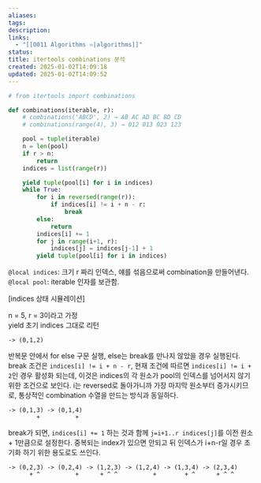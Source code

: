 ```yaml
---
aliases: 
tags: 
description: 
links:
  - "[[0011 Algorithms ♾️|algorithms]]"
status: 
title: itertools combinations 분석
created: 2025-01-02T14:09:18
updated: 2025-01-02T14:09:52
---
```


```python
# from itertools import combinations

def combinations(iterable, r):
    # combinations('ABCD', 2) → AB AC AD BC BD CD
    # combinations(range(4), 3) → 012 013 023 123

    pool = tuple(iterable)
    n = len(pool)
    if r > n:
        return
    indices = list(range(r))

    yield tuple(pool[i] for i in indices)
    while True:
        for i in reversed(range(r)):
            if indices[i] != i + n - r:
                break
        else:
            return
        indices[i] += 1
        for j in range(i+1, r):
            indices[j] = indices[j-1] + 1
        yield tuple(pool[i] for i in indices)
```

`@local indices`: 크기 r 짜리 인덱스, 얘를 섞음으로써 combination을 만들어낸다.  
`@local pool`: iterable 인자를 보관함.

[indices 상태 시뮬레이션]

n = 5, r = 3이라고 가정  
yield 초기 indices 그대로 리턴 

```
-> (0,1,2)
```

반복문 안에서 for else 구문 실행, else는 break를 만나지 않았을 경우 실행된다.  
break 조건은 `indices[i] != i + n - r`, 현재 조건에 따르면 `indices[i] != i + 2`인 경우 활성화 되는데, 이것은 indices의 각 원소가 pool의 인덱스를 넘어서지 않기 위한 조건으로 보인다. i는 reversed로 돌아가니까 가장 마지막 원소부터 증가시키므로, 통상적인 combination 수열을 만드는 방식과 동일하다.

```
-> (0,1,3) -> (0,1,4) 
		+          +
```

break가 되면, `indices[i] += 1` 하는 것과 함께 `j=i+1..r indices[j]`를 이전 원소 + 1만큼으로 설정한다. 중복되는 index가 있으면 안되고 뒤 인덱스가 i+n-r일 경우 초기화 하기 위한 용도로도 쓰인다.

```
-> (0,2,3) -> (0,2,4) -> (1,2,3) -> (1,2,4) -> (1,3,4) -> (2,3,4)
	  + ^          +      + ^ ^          +        + ^      + ^ ^
```
